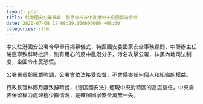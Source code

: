 ```yaml
---
layout: post
title: 駐港國安公署揭幕　駱惠寧斥反中亂港分子企圖製造恐慌
date: 2020-07-08 12:08:29.000000000 +08:00
categories: rthk
---
```


中央駐港國安公署今早舉行揭幕儀式，特區國安委國家安全事務顧問、中聯辦主任駱惠寧致辭時批評，別有用心的反中亂港分子，污名攻擊公署，抹黑內地司法制度，企圖令市民恐慌。

公署署長鄭雁雄強調，公署會依法接受監督，不會侵害任何個人和組織的權益。

行政長官林鄭月娥致辭時說，《港區國安法》體現中央對特區的高度信任，中央需要保留權力處理極少數情況，是確保國家安全萬無一失。
